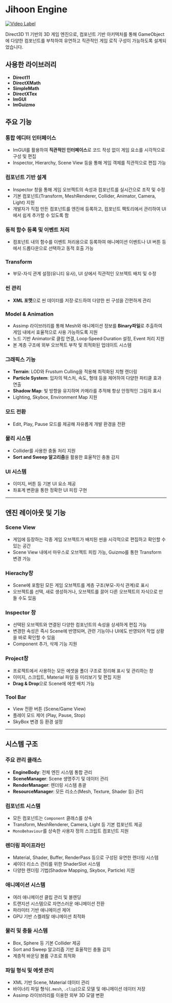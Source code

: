 # Jihoon Engine
[![Video Label](http://img.youtube.com/vi/kh5B659Ge1o/0.jpg)]([https://youtu.be/59USvjy2toI](https://youtu.be/kh5B659Ge1o))

Direct3D 11 기반의 3D 게임 엔진으로, 컴포넌트 기반 아키텍처를 통해 GameObject에 다양한 컴포넌트를 부착하여 유연하고 직관적인 게임 로직 구성이 가능하도록 설계되었습니다.

## 사용한 라이브러리

* **Direct11** 
* **DirectXMath**
* **SimpleMath**
* **DirectXTex**
* **ImGUI**
* **ImGuizmo**

## 주요 기능

### 통합 에디터 인터페이스
* ImGUI를 활용하여 **직관적인 인터페이스**로 코드 작성 없이 게임 요소를 시각적으로 구성 및 편집
* Inspector, Hierarchy, Scene View 등을 통해 게임 객체를 직관적으로 편집 가능

### 컴포넌트 기반 설계
* Inspector 창을 통해 게임 오브젝트의 속성과 컴포넌트를 실시간으로 조작 및 수정
* 기본 컴포넌트(Transform, MeshRenderer, Collider, Animator, Camera, Light) 지원
* 개발자가 직접 만든 컴포넌트를 엔진에 등록하고, 컴포넌트 팩토리에서 관리하여 UI에서 쉽게 추가할 수 있도록 함

### 동적 함수 등록 및 이벤트 처리
* 컴포넌트 내의 함수를 이벤트 처리용으로 등록하여 애니메이션 이벤트나 UI 버튼 등에서 드롭다운으로 선택하고 동적 호출 가능

### Transform
* 부모-자식 관계 설정(유니티 유사), UI 상에서 직관적인 오브젝트 배치 및 수정

### 씬 관리
* **XML 포맷**으로 씬 데이터를 저장·로드하여 다양한 씬 구성을 간편하게 관리

### Model & Animation
* Assimp 라이브러리를 통해 Mesh와 애니메이션 정보를 **Binary파일**로 추출하여 게임 내에서 효율적으로 사용 가능하도록 지원
* 노드 기반 Animator로 클립 연결, Loop·Speed·Duration 설정, Event 처리 지원
* 본 계층 구조에 외부 오브젝트 부착 및 최적화된 업데이트 시스템

### 그래픽스 기능
* **Terrain**: LOD와 Frustum Culling을 적용해 최적화된 지형 렌더링
* **Particle System**: 입자의 텍스처, 속도, 형태 등을 제어하여 다양한 파티클 효과 연출
* **Shadow Map**: 빛 방향을 유지하며 카메라를 추적해 항상 안정적인 그림자 표시
* Lighting, Skybox, Environment Map 지원

### 모드 전환
* Edit, Play, Pause 모드를 제공해 자유롭게 개발 환경을 전환

### 물리 시스템
* Collider를 사용한 충돌 처리 지원
* **Sort and Sweep 알고리즘**을 활용한 효율적인 충돌 감지

### UI 시스템
* 이미지, 버튼 등 기본 UI 요소 제공
* 좌표계 변환을 통한 정확한 UI 피킹 구현

---

## 엔진 레이아웃 및 기능

### Scene View
* 게임에 등장하는 각종 게임 오브젝트가 배치된 씬을 시각적으로 편집하고 확인할 수 있는 공간
* Scene View 내에서 마우스로 오브젝트 피킹 가능, Guizmo를 통한 Transform 변경 가능

### Hierachy창
* Scene에 포함된 모든 게임 오브젝트를 계층 구조(부모-자식 관계)로 표시
* 오브젝트를 선택, 새로 생성하거나, 오브젝트를 끌어 다른 오브젝트의 자식으로 만들 수도 있음

### Inspector 창
* 선택된 오브젝트와 연결된 다양한 컴포넌트의 속성을 상세하게 편집 가능
* 변경한 속성은 즉시 Scene에 반영되며, 관련 기능이나 UI에도 반영되어 작업 상황을 바로 확인할 수 있음
* Component 추가, 삭제 기능 지원

### Project창
* 프로젝트에서 사용하는 모든 에셋을 폴더 구조로 정리해 표시 및 관리하는 창
* 이미지, 스크립트, Material 파일 등 미리보기 및 편집 지원
* **Drag & Drop**으로 Scene에 에셋 배치 가능

### Tool Bar
* View 전환 버튼 (Scene/Game View)
* 플레이 모드 제어 (Play, Pause, Stop)
* SkyBox 변경 등 환경 설정

---

## 시스템 구조

### 주요 관리 클래스
* **EngineBody**: 전체 엔진 시스템 통합 관리
* **SceneManager**: Scene 생명주기 및 데이터 관리
* **RenderManager**: 렌더링 시스템 총괄
* **ResourceManager**: 모든 리소스(Mesh, Texture, Shader 등) 관리

### 컴포넌트 시스템
* 모든 컴포넌트는 `Component` 클래스를 상속
* Transform, MeshRenderer, Camera, Light 등 기본 컴포넌트 제공
* `MonoBehaviour`를 상속한 사용자 정의 스크립트 컴포넌트 지원

### 렌더링 파이프라인
* Material, Shader, Buffer, RenderPass 등으로 구성된 유연한 렌더링 시스템
* 셰이더 리소스 관리를 위한 ShaderSlot 시스템
* 다양한 렌더링 기법(Shadow Mapping, Skybox, Particle) 지원

### 애니메이션 시스템
* 여러 애니메이션 클립 관리 및 블렌딩
* 트랜지션 시스템으로 자연스러운 애니메이션 전환
* 파라미터 기반 애니메이션 제어
* GPU 기반 스켈레탈 애니메이션 최적화

### 물리 및 충돌 시스템
* Box, Sphere 등 기본 Collider 제공
* Sort and Sweep 알고리즘 기반 효율적인 충돌 감지
* 계층적 바운딩 볼륨 구조로 최적화

### 파일 형식 및 에셋 관리
* XML 기반 Scene, Material 데이터 관리
* 바이너리 파일 형식(`.mesh`, `.clip`)으로 모델 및 애니메이션 데이터 저장
* Assimp 라이브러리를 이용한 외부 3D 모델 변환
